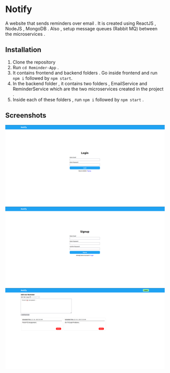 # Notify

A website that sends reminders over email . It is created using ReactJS , NodeJS , MongoDB . Also , setup message queues (Rabbit MQ) between the microservices .

## Installation

1) Clone the repository 
2) Run `cd Reminder-App` .
3) It contains frontend and backend folders . Go inside frontend and run `npm i` followed by `npm start`.
4) In the backend folder , it contains two folders , EmailService and ReminderService which are the two microservices created in the project .
5) Inside each of these folders , run `npm i` followed by `npm start` .

## Screenshots

<img src='Screenshots/login.png' width='750'>
<img src='Screenshots/signup.png' width='750'>
<img src='Screenshots/notify.png' width='750'>

